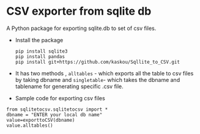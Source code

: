 # CSV exporter from sqlite db
 A Python package for exporting sqlite.db to set of csv files.
* Install the package
    ```
    pip install sqlite3
    pip install pandas
    pip install git+https://github.com/kaskou/Sqllite_to_CSV.git
    ```

* It has two methods , `alltables` - which exports all the table to csv files by taking dbname and `singletable`- which takes the dbname and tablename for generating specific .csv file.
* Sample code for exporting csv files
```
from sqlitetocsv.sqlitetocsv import *
dbname = "ENTER your local db name"
value=exporttoCSV(dbname)
value.alltables()
```
